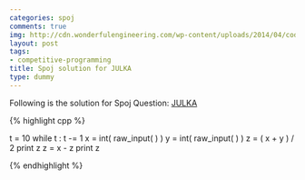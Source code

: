 ```yaml
---
categories: spoj
comments: true
img: http://cdn.wonderfulengineering.com/wp-content/uploads/2014/04/code-wallpaper-6.png
layout: post
tags:
- competitive-programming
title: Spoj solution for JULKA
type: dummy
---
```


Following is the solution for Spoj Question: [JULKA](http://www.spoj.com/problems/JULKA/)

{% highlight cpp %}

t = 10
while t :
 t -= 1
 x = int( raw_input( ) )
 y = int( raw_input( ) )
 z = ( x + y ) / 2
 print z
 z = x - z
 print z 

{% endhighlight %}